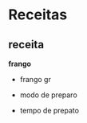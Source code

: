 # Receitas 



## receita 

**frango**

- frango gr

- modo de preparo

- tempo de prepato

  









